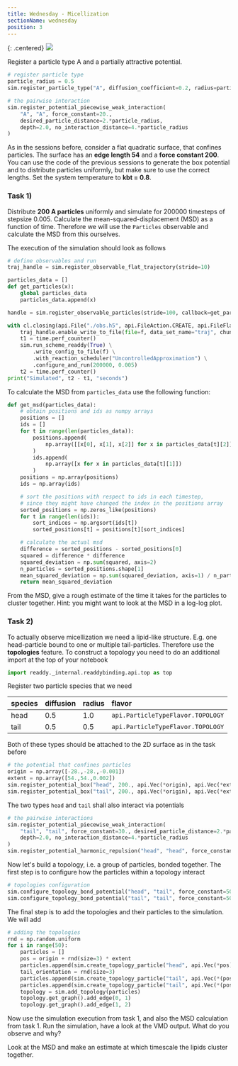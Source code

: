 ```yaml
---
title: Wednesday - Micellization
sectionName: wednesday
position: 3
---
```


{: .centered}
![](assets/micell.jpg)

Register a particle type A and a partially
attractive potential.
```python
# register particle type
particle_radius = 0.5
sim.register_particle_type("A", diffusion_coefficient=0.2, radius=particle_radius)

# the pairwise interaction
sim.register_potential_piecewise_weak_interaction(
    "A", "A", force_constant=20.,
    desired_particle_distance=2.*particle_radius,
    depth=2.0, no_interaction_distance=4.*particle_radius
)
```

As in the sessions before, consider a flat quadratic surface,
that confines particles. The surface has an __edge length 54__
and a __force constant 200__. You can use the code of the previous sessions to generate the box potential and to distribute particles uniformly, but make sure to use the correct lengths. Set the system temperature to __kbt = 0.8__.

### Task 1)

Distribute __200 A particles__ uniformly and simulate for 200000 timesteps of stepsize 0.005. Calculate the mean-squared-displacement (MSD) as a function of time. Therefore we will use the `Particles` observable and calculate the MSD from this ourselves.

The execution of the simulation should look as follows
```python
# define observables and run
traj_handle = sim.register_observable_flat_trajectory(stride=10)

particles_data = []
def get_particles(x):
    global particles_data
    particles_data.append(x)

handle = sim.register_observable_particles(stride=100, callback=get_particles)

with cl.closing(api.File("./obs.h5", api.FileAction.CREATE, api.FileFlag.OVERWRITE)) as f:
    traj_handle.enable_write_to_file(file=f, data_set_name="traj", chunk_size=10000)
    t1 = time.perf_counter()
    sim.run_scheme_readdy(True) \
        .write_config_to_file(f) \
        .with_reaction_scheduler("UncontrolledApproximation") \
        .configure_and_run(200000, 0.005)
    t2 = time.perf_counter()
print("Simulated", t2 - t1, "seconds")
```

To calculate the MSD from `particles_data` use the following function:
```python
def get_msd(particles_data):
    # obtain positions and ids as numpy arrays
    positions = []
    ids = []
    for t in range(len(particles_data)):
        positions.append(
            np.array([[x[0], x[1], x[2]] for x in particles_data[t][2]])
        )
        ids.append(
            np.array([x for x in particles_data[t][1]])
        )
    positions = np.array(positions)
    ids = np.array(ids)

    # sort the positions with respect to ids in each timestep,
    # since they might have changed the index in the positions array
    sorted_positions = np.zeros_like(positions)
    for t in range(len(ids)):
        sort_indices = np.argsort(ids[t])
        sorted_positions[t] = positions[t][sort_indices]

    # calculate the actual msd
    difference = sorted_positions - sorted_positions[0]
    squared = difference * difference
    squared_deviation = np.sum(squared, axis=2)
    n_particles = sorted_positions.shape[1]
    mean_squared_deviation = np.sum(squared_deviation, axis=1) / n_particles
    return mean_squared_deviation
```

From the MSD, give a rough estimate of the time it takes for the particles to cluster together.
Hint: you might want to look at the MSD in a log-log plot.


### Task 2)

To actually observe micellization we need a lipid-like structure. E.g. one head-particle bound to one or multiple tail-particles. Therefore use the __topologies__ feature.
To construct a topology you need to do an additional import at the top of your notebook
```python
import readdy._internal.readdybinding.api.top as top
```

Register two particle species that we need

| species | diffusion | radius | flavor                            |
|:--------|:----------|:-------|:----------------------------------|
| head    | 0.5       | 1.0    | `api.ParticleTypeFlavor.TOPOLOGY` |
| tail    | 0.5       | 0.5    | `api.ParticleTypeFlavor.TOPOLOGY` |

Both of these types should be attached to the 2D surface as in the task before
```python
# the potential that confines particles
origin = np.array([-28.,-28.,-0.001])
extent = np.array([54.,54.,0.002])
sim.register_potential_box("head", 200., api.Vec(*origin), api.Vec(*extent), False)
sim.register_potential_box("tail", 200., api.Vec(*origin), api.Vec(*extent), False)
```

The two types `head` and `tail` shall also interact via potentials
```python
# the pairwise interactions
sim.register_potential_piecewise_weak_interaction(
    "tail", "tail", force_constant=30., desired_particle_distance=2.*particle_radius,
    depth=2.0, no_interaction_distance=4.*particle_radius
)
sim.register_potential_harmonic_repulsion("head", "head", force_constant=30.)
```

Now let's build a topology, i.e. a group of particles, bonded together.
The first step is to configure how the particles within a topology interact
```python
# topologies configuration
sim.configure_topology_bond_potential("head", "tail", force_constant=50, length=1.)
sim.configure_topology_bond_potential("tail", "tail", force_constant=50, length=1.)
```

The final step is to add the topologies and their particles to the simulation. We will add
```python
# adding the topologies
rnd = np.random.uniform
for i in range(50):
    particles = []
    pos = origin + rnd(size=3) * extent
    particles.append(sim.create_topology_particle("head", api.Vec(*pos)))
    tail_orientation = rnd(size=3)
    particles.append(sim.create_topology_particle("tail", api.Vec(*(pos + tail_orientation))))
    particles.append(sim.create_topology_particle("tail", api.Vec(*(pos + 2.*tail_orientation))))
    topology = sim.add_topology(particles)
    topology.get_graph().add_edge(0, 1)
    topology.get_graph().add_edge(1, 2)
```

Now use the simulation execution from task 1, and also the MSD calculation from task 1. Run the simulation, have a look at the VMD output. What do you observe and why?

Look at the MSD and make an estimate at which timescale the lipids cluster together.
